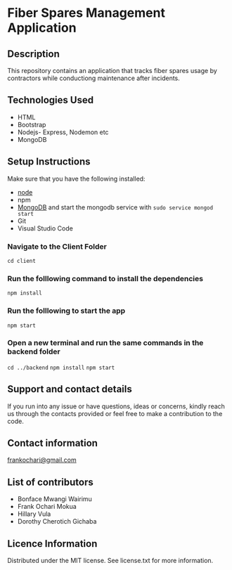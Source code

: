 # Fiber Spares Management Application

## Description
This repository contains an application that tracks fiber spares usage by contractors while conductiong maintenance after incidents.

## Technologies Used
* HTML
* Bootstrap
* Nodejs- Express, Nodemon etc
* MongoDB 

## Setup Instructions
Make sure that you have the following installed:
- [node](https://www.digitalocean.com/community/tutorials/how-to-install-node-js-on-ubuntu-18-04) 
- npm 
- [MongoDB](https://docs.mongodb.com/manual/tutorial/install-mongodb-on-ubuntu/) and start the mongodb 
service with `sudo service mongod start`
- Git
- Visual Studio Code
### Navigate to the Client Folder 
 `cd client`
### Run the folllowing command to install the dependencies 
 `npm install`
### Run the folllowing to start the app
 `npm start`
### Open a new terminal and run the same commands in the backend folder
 `cd ../backend`
 `npm install`
 `npm start`

## Support and contact details
If you run into any issue or have questions, ideas or concerns, kindly reach us through the contacts provided or feel free to make a contribution to the code.

## Contact information
frankochari@gmail.com

## List of contributors
* Bonface Mwangi Wairimu
* Frank Ochari Mokua
* Hillary Vula
* Dorothy Cherotich Gichaba

## Licence Information
Distributed under the MIT license. See license.txt for more information.

